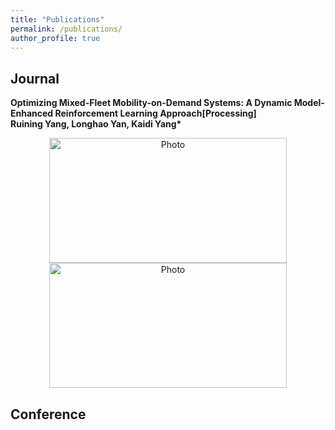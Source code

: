 ```yaml
---
title: "Publications"
permalink: /publications/
author_profile: true
---
```



## Journal
<b>Optimizing Mixed-Fleet Mobility-on-Demand Systems: A Dynamic Model-Enhanced Reinforcement Learning Approach[Processing]</b><br>
<b><strong>Ruining Yang</strong>, Longhao Yan, Kaidi Yang*</b>

<p align="center">
  <img src="https://520yrn.github.io//files/1.png" alt="Photo" style="width: 380px;height: 200px;"/>
  <img src="https://520yrn.github.io//files/2.png" alt="Photo" style="width: 380px;height: 200px;"/>
</p>

## Conference

